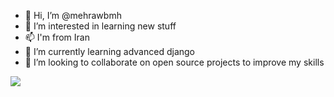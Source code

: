 - 👋 Hi, I’m @mehrawbmh
- 👀 I’m interested in learning new stuff
- 📫 I'm from Iran
- 🌱 I’m currently learning advanced django
- 💞️ I’m looking to collaborate on open source projects to improve my skills

<!---
mehrawbmh/mehrawbmh is a ✨ special ✨ repository because its `README.md` (this file) appears on your GitHub profile.
You can click the Preview link to take a look at your changes.
--->
![](https://camo.githubusercontent.com/5ddf73ad3a205111cf8c686f687fc216c2946a75005718c8da5b837ad9de78c9/68747470733a2f2f7468756d62732e6766796361742e636f6d2f4576696c4e657874446576696c666973682d736d616c6c2e676966)

